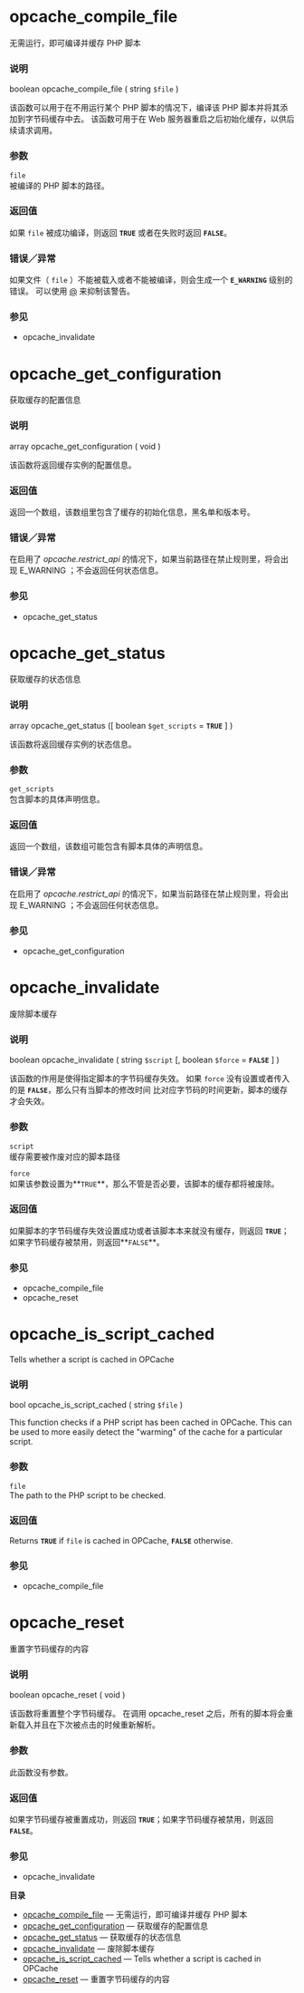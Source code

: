 opcache\_compile\_file
======================

无需运行，即可编译并缓存 PHP 脚本

### 说明

<span class="type">boolean</span> <span
class="methodname">opcache\_compile\_file</span> ( <span
class="methodparam"><span class="type">string</span> `$file`</span> )

该函数可以用于在不用运行某个 PHP 脚本的情况下，编译该 PHP
脚本并将其添加到字节码缓存中去。 该函数可用于在 Web
服务器重启之后初始化缓存，以供后续请求调用。

### 参数

`file`  
被编译的 PHP 脚本的路径。

### 返回值

如果 `file` 被成功编译，则返回 **`TRUE`** 或者在失败时返回 **`FALSE`**。

### 错误／异常

如果文件（ `file` ）不能被载入或者不能被编译，则会生成一个
**`E_WARNING`** 级别的错误。 可以使用
<a href="/language/operators/errorcontrol.html" class="link">@</a>
来抑制该警告。

### 参见

-   <span class="function">opcache\_invalidate</span>

opcache\_get\_configuration
===========================

获取缓存的配置信息

### 说明

<span class="type">array</span> <span
class="methodname">opcache\_get\_configuration</span> ( <span
class="methodparam">void</span> )

该函数将返回缓存实例的配置信息。

### 返回值

返回一个数组，该数组里包含了缓存的初始化信息，黑名单和版本号。

### 错误／异常

在启用了 *opcache.restrict\_api*
的情况下，如果当前路径在禁止规则里，将会出现 E\_WARNING
；不会返回任何状态信息。

### 参见

-   <span class="function">opcache\_get\_status</span>

opcache\_get\_status
====================

获取缓存的状态信息

### 说明

<span class="type">array</span> <span
class="methodname">opcache\_get\_status</span> (\[ <span
class="methodparam"><span class="type">boolean</span>
`$get_scripts`<span class="initializer"> = **`TRUE`**</span></span> \] )

该函数将返回缓存实例的状态信息。

### 参数

`get_scripts`  
包含脚本的具体声明信息。

### 返回值

返回一个数组，该数组可能包含有脚本具体的声明信息。

### 错误／异常

在启用了 *opcache.restrict\_api*
的情况下，如果当前路径在禁止规则里，将会出现 E\_WARNING
；不会返回任何状态信息。

### 参见

-   <span class="function">opcache\_get\_configuration</span>

opcache\_invalidate
===================

废除脚本缓存

### 说明

<span class="type">boolean</span> <span
class="methodname">opcache\_invalidate</span> ( <span
class="methodparam"><span class="type">string</span> `$script`</span>
\[, <span class="methodparam"><span class="type">boolean</span>
`$force`<span class="initializer"> = **`FALSE`**</span></span> \] )

该函数的作用是使得指定脚本的字节码缓存失效。 如果 `force`
没有设置或者传入的是 **`FALSE`**，那么只有当脚本的修改时间
比对应字节码的时间更新，脚本的缓存才会失效。

### 参数

`script`  
缓存需要被作废对应的脚本路径

`force`  
如果该参数设置为**`TRUE`**，那么不管是否必要，该脚本的缓存都将被废除。

### 返回值

如果脚本的字节码缓存失效设置成功或者该脚本本来就没有缓存，则返回
**`TRUE`**；如果字节码缓存被禁用，则返回**`FALSE`**。

### 参见

-   <span class="function">opcache\_compile\_file</span>
-   <span class="function">opcache\_reset</span>

opcache\_is\_script\_cached
===========================

Tells whether a script is cached in OPCache

### 说明

<span class="type">bool</span> <span
class="methodname">opcache\_is\_script\_cached</span> ( <span
class="methodparam"><span class="type">string</span> `$file`</span> )

This function checks if a PHP script has been cached in OPCache. This
can be used to more easily detect the "warming" of the cache for a
particular script.

### 参数

`file`  
The path to the PHP script to be checked.

### 返回值

Returns **`TRUE`** if `file` is cached in OPCache, **`FALSE`**
otherwise.

### 参见

-   <span class="function">opcache\_compile\_file</span>

opcache\_reset
==============

重置字节码缓存的内容

### 说明

<span class="type">boolean</span> <span
class="methodname">opcache\_reset</span> ( <span
class="methodparam">void</span> )

该函数将重置整个字节码缓存。 在调用 <span
class="function">opcache\_reset</span>
之后，所有的脚本将会重新载入并且在下次被点击的时候重新解析。

### 参数

此函数没有参数。

### 返回值

如果字节码缓存被重置成功，则返回
**`TRUE`**；如果字节码缓存被禁用，则返回 **`FALSE`**。

### 参见

-   <span class="function">opcache\_invalidate</span>

**目录**

-   [opcache\_compile\_file](/ref/opcache.html#opcache_compile_file) —
    无需运行，即可编译并缓存 PHP 脚本
-   [opcache\_get\_configuration](/ref/opcache.html#opcache_get_configuration)
    — 获取缓存的配置信息
-   [opcache\_get\_status](/ref/opcache.html#opcache_get_status) —
    获取缓存的状态信息
-   [opcache\_invalidate](/ref/opcache.html#opcache_invalidate) —
    废除脚本缓存
-   [opcache\_is\_script\_cached](/ref/opcache.html#opcache_is_script_cached)
    — Tells whether a script is cached in OPCache
-   [opcache\_reset](/ref/opcache.html#opcache_reset) —
    重置字节码缓存的内容
